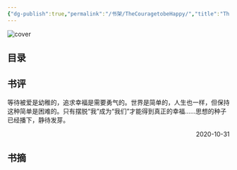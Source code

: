 ```yaml
---
{"dg-publish":true,"permalink":"/书架/TheCouragetobeHappy/","title":"TheCouragetobeHappy"}
---
```



![cover](https://s2.loli.net/2025/10/10/8NCmAI64wZvDarU.png)

## 目录



## 书评

等待被爱是幼稚的，追求幸福是需要勇气的。世界是简单的，人生也一样，但保持这种简单是困难的。只有摆脱“我”成为“我们”才能得到真正的幸福……思想的种子已经播下，静待发芽。

<p align="right">2020-10-31</p>

## 书摘